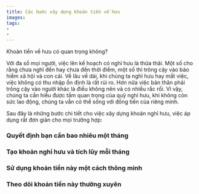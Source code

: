 ```yaml
---
title: Các bước xây dựng khoản tiền về hưu
images:
tags:
- 
- 
---
```


Khoản tiền về hưu có quan trọng không?

<!--more-->

Với đa số mọi người, việc lên kế hoạch có nghỉ hưu là thừa thãi. Một số cho rằng chưa nghĩ đến hay chưa đến thời điểm, một số thì trông cậy vào bảo hiểm xã hội và con cái. Về lâu về dài, khi chúng ta nghỉ hưu hay mất việc, việc không có thu nhập ổn định là rất rủi ro. Hơn nữa việc bản thân phải trông cậy vào người khác là điều không nên và có nhiều rắc rối. Vì vậy, chúng ta cần hiểu được tầm quan trọng của quỹ nghỉ hưu, khi không còn sức lao động, chúng ta vẫn có thể sống với đồng tiền của riêng mình. 

Sau đây là những bước chi tiết cho việc xây dựng khoản nghỉ hưu, việc áp dụng rất đơn giản cho mọi trường hợp:

### Quyết định bạn cần bao nhiêu một tháng

### Tạo khoản nghỉ hưu và tích lũy mỗi tháng

### Sử dụng khoản tiền này một cách thông minh

### Theo dõi khoản tiền này thường xuyên